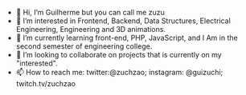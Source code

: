 - 👋 Hi, I’m Guilherme but you can call me zuzu
- 👀 I’m interested in Frontend, Backend, Data Structures, Electrical Engineering, Engineering and 3D animations.
- 🌱 I’m currently learning front-end, PHP, JavaScript, and I Am in the second semester of engineering college.
- 💞️ I’m looking to collaborate on projects that is currently on my "interested".
- 📫 How to reach me: twitter:@zuchzao; instagram: @guizuchi; twitch.tv/zuchzao

<!---
NoTzuch/NoTzuch is a ✨ special ✨ repository because its `README.md` (this file) appears on your GitHub profile.
You can click the Preview link to take a look at your changes.
--->
